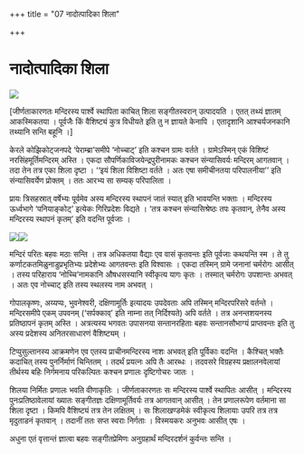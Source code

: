 +++
title = "07 नादोत्पादिका शिला"

+++
# नादोत्पादिका शिला

![](magazine_images/img-1658308779IMG-20211010-WA0013.jpg)

\[जीर्णताकारणतः मन्दिरस्य पार्श्वे स्थापिता काचित् शिला सङ्गीतस्वरान् उत्पादयति । एतत् तथ्यं ज्ञातम् आकस्मिकतया । पूर्वजैः किं वैशिष्ट्यं कुत्र विधीयते इति तु न ज्ञायते केनापि । एतादृशानि आश्चर्यजनकानि तथ्यानि सन्ति बहूनि ।\]

केरले कोझिकोट्जनपदे ‘पेराम्ब्रा’समीपे ‘नोच्चाट्’ इति कश्चन ग्रामः वर्तते । ग्रामेऽस्मिन् एकं विशिष्टं नरसिंहमूर्तिमन्दिरम् अस्ति । एकदा सौपर्णिकाविजयेन्द्रपुरीनामकः कश्चन संन्यासिवर्यः मन्दिरम् आगतवान् । तदा तेन तत्र एका शिला दृष्टा । ‘‘इयं शिला विशिष्टा वर्तते । अतः एषा समीचीनतया परिपालनीया’’ इति संन्यासिवर्येण प्रोक्तम् । ततः आरभ्य सा सम्यक् परिपालिता ।

प्रायः त्रिसहस्रात् वर्षेभ्यः पूर्वमेव अस्य मन्दिरस्य स्थापनं जातं स्यात् इति भावयन्ति भक्ताः । मन्दिरस्य ऊर्ध्वभागे ‘पनियाङ्कोट्’ इत्येकः गिरिप्रदेशः विद्यते । ‘तत्र कश्चन संन्यासिश्रेष्ठः तपः कृतवान्, तेनैव अस्य मन्दिरस्य स्थापनं कृतम्’ इति वदन्ति पूर्वजाः ।

![](magazine_images/img-1658308809IMG-20211010-WA0009.jpg)![](magazine_images/img-1658308835IMG-20211010-WA0014.jpg)













मन्दिरं परितः बहवः मठाः सन्ति । तत्र अधिकतया वैद्याः एव वासं कृतवन्तः इति पूर्वजाः कथयन्ति स्म । ते तु कर्णाटकतमिळुनाडुप्रभृतिभ्यः प्रदेशेभ्यः आगतवन्तः इति विश्वासः । एकदा तस्मिन् ग्रामे जनानां चर्मरोगः आसीत् । तस्य परिहाराय ‘नोच्चि’नामकानि औषधसस्यानि स्वीकृत्य यागः कृतः । तस्मात् चर्मरोगः उपशान्तः अभवत् । अतः एव नोच्चाट् इति तस्य स्थलस्य नाम अभवत् ।

गोपालकृष्णः, अय्यप्पः, भुवनेश्वरी, दक्षिणामूर्तिः इत्यादयः उपदेवताः अपि तस्मिन् मन्दिरपरिसरे वर्तन्ते । मन्दिरसमीपे एकम् उपवनम् (‘सर्पक्काव्’ इति नाम्ना तत् निर्दिश्यते) अपि वर्तते । तत्र अनन्तशयनस्य प्रतिष्ठापनं कृतम् अस्ति । अत्रत्यस्य भगवतः उपासनया सन्तानरहिताः बहवः सन्तानसौभाग्यं प्राप्तवन्तः इति तु अस्य प्रदेशस्य अनितरसाधारणं वैशिष्ट्यम् ।

टिप्पुसुल्तानस्य आक्रमणेन एव एतस्य प्राचीनमन्दिरस्य नाशः अभवत् इति पूर्विकाः वदन्ति । कैश्चित् भक्तैः कदाचित् तस्य पुनर्निर्माणं चिन्तितम् । तदर्थं प्रयत्नः अपि तैः आरब्धः । तदवसरे विग्रहस्य प्रक्षालनवेलायां तीर्थस्य बहिः निर्गमनाय परिकल्पितः कश्चन प्रणालः दृष्टिगोचरः जातः ।

शिलया निर्मितः प्रणालः भवति वीणाकृतिः । जीर्णताकारणतः सः मन्दिरस्य पार्श्वे स्थापितः आसीत् । मन्दिरस्य पुनःप्रतिष्ठावेलायां ख्यातः सङ्गीतज्ञः दक्षिणामूर्तिवर्यः तत्र आगतवान् आसीत् । तेन प्रणालरूपेण वर्तमाना सा शिला दृष्टा । किमपि वैशिष्ट्यं तत्र तेन लक्षितम् । सः शिलाखण्डमेकं स्वीकृत्य शिलायाः उपरि तत्र तत्र मृदुताडनं कृतवान् । तदानीं ततः सप्त स्वराः निर्गताः । विस्मयकरः अनुभवः आसीत् एषः ।

अधुना एतं वृत्तान्तं ज्ञात्वा बहवः सङ्गीतप्रेमिणः अनुग्रहार्थं मन्दिरदर्शनं कुर्वन्तः सन्ति ।

